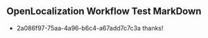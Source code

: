 ## OpenLocalization Workflow Test MarkDown
* 2a086f97-75aa-4a96-b6c4-a67add7c7c3a thanks!

<!--HONumber=Jul16_HO3-->


